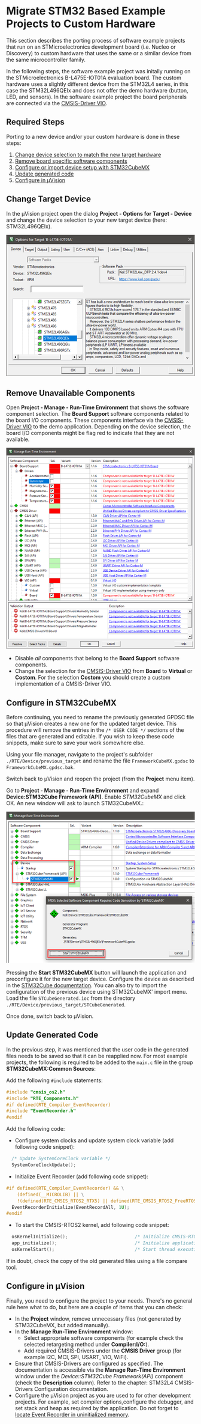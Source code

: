 # Migrate STM32 Based Example Projects to Custom Hardware

This section describes the porting process of software example projects that run on an STMicroelectronics development board (i.e. Nucleo or Discovery) to custom hardware that uses the same or a similar device from the same microcontroller family.

In the following steps, the software example project was initally running on the STMicroelectronics B-L475E-IOT01A evaluation board. The custom hardware uses a slightly different device from the STM32L4 series, in this case the STM32L496QEIx and does not offer the demo hardware (button, LED, and sensors). In the software example project the board peripherals are connected via the [CMSIS-Driver VIO](https://arm-software.github.io/CMSIS_5/Driver/html/group__vio__interface__gr.html).

## Required Steps

Porting to a new device and/or your custom hardware is done in these steps:

1. [Change device selection to match the new target hardware](#change-target-device)
2. [Remove board specific software components](#remove-unavailable-components)
3. [Configure or import device setup with STM32CubeMX](#configure-in-stm32cubemx)
4. [Update generated code](#update-generated-code)
5. [Configure in µVision](#configure-in-µVision)


## Change Target Device

In the µVision project open the dialog **Project - Options for Target - Device** and change the device selection to your new target device (here: STM32L496QEIx).

![Options for target](images/stm32l496qeix.png "Change target device in Project - Options for Target")

## Remove Unavailable Components 

Open **Project - Manage - Run-Time Environment** that shows the software component selection.  The **Board Support** software components related to the board I/O components. These components interface via the [CMSIS-Driver VIO](https://arm-software.github.io/CMSIS_5/Driver/html/group__vio__interface__gr.html) to the demo application. Depending on the device selection, the board I/O components might be flag red to indicate that they are not available.

![Manage Run-Time Environment window](images/uv_unavailable_components.png "Remove unavailable software components")

- Disable *all* components that belong to the **Board Support** software components.
- Change the selection for the [CMSIS-Driver VIO](https://arm-software.github.io/CMSIS_5/Driver/html/group__vio__interface__gr.html) from **Board** to **Virtual** or **Costom**.  For the selection **Costom** you should create a custom implementation of a CMSIS-Driver VIO.

## Configure in STM32CubeMX

Before continuing, you need to rename the previously generated GPDSC file so that µVision creates a new one for the updated target device. This procedure will remove the entries in the `/* USER CODE */` sections of the files that are generated and editable. If you wish to keep these code snippets, make sure to save your work somewhere else.

Using your file manager, navigate to the project's subfolder `./RTE/Device/previous_target` and rename the file `FrameworkCubeMX.gpdsc` to `FrameworkCubeMX.gpdsc.bak`.

Switch back to µVision and reopen the project (from the **Project** menu item).

Go to **Project - Manage - Run-Time Environment** and expand **Device:STM32Cube Framework (API)**. Enable *STM32CubeMX* and click OK. An new window will ask to launch STM32CubeMX.:

![Start STM32CubeMX](images/start_cubemx.png "Start STM32CubeMX")

Pressing the **Start STM32CubeMX** button will launch the application and preconfigure it for the new target device. Configure the device as described in the [STM32Cube documentation](https://www.keil.com/pack/doc/STM32Cube/html/cubemx_using.html#cubemx_sys_config). You can also try to import the configuration of the previous device using STM32CubeMX' import menu. Load the file `STCubeGenerated.ioc` from the directory `./RTE/Device/previous_target/STCubeGenerated`.

Once done, switch back to µVision.

## Update Generated Code

In the previous step, it was mentioned that the user code in the generated files needs to be saved so that it can be reapplied now. For most example projects, the following is required to be added to the `main.c` file in the group **STM32CubeMX:Common Sources**:

Add the following `#include` statements:

```C
#include "cmsis_os2.h"
#include "RTE_Components.h"
#if defined(RTE_Compiler_EventRecorder)
#include "EventRecorder.h"
#endif
```

Add the following code:

- Configure system clocks and update system clock variable (add following code snippet):

```C
  /* Update SystemCoreClock variable */
  SystemCoreClockUpdate();
```

- Initialize Event Recorder (add following code snippet):

```C
#if defined(RTE_Compiler_EventRecorder) && \
    (defined(__MICROLIB) || \
    !(defined(RTE_CMSIS_RTOS2_RTX5) || defined(RTE_CMSIS_RTOS2_FreeRTOS)))
  EventRecorderInitialize(EventRecordAll, 1U);
#endif
```

- To start the CMSIS-RTOS2 kernel, add following code snippet:

```C
  osKernelInitialize();                         /* Initialize CMSIS-RTOS2 */
  app_initialize();                             /* Initialize application */
  osKernelStart();                              /* Start thread execution */
```

If in doubt, check the copy of the old generated files using a file compare tool.

## Configure in µVision

Finally, you need to configure the project to your needs. There's no general rule here what to do, but here are a couple of items that you can check:

- In the **Project** window, remove unnecessary files (not generated by STM32CubeMX, but added manually).
- In the **Manage Run-Time Environment** window:
  - Select appropriate software components (for example check the selected retargeting method under **Compiler:I/O:**).
  - Add required CMSIS-Drivers under the **CMSIS Driver** group (for example I2C, MCI, SPI, USART, VIO, WiFi).
- Ensure that CMSIS-Drivers are configured as specified. The documentation is accessible via the **Manage Run-Time Environment** window under the *Device::STM32Cube Framework(API)* component (check the **Description** column). Refer to the chapter: STM32L4 CMSIS-Drivers Configuration documentation.
- Configure the µVision project as you are used to for other development projects. For example, set compiler options,configure the debugger, and set stack and heap as required by the application. Do not forget to [locate Event Recorder in uninitialized memory](https://www.keil.com/pack/doc/compiler/EventRecorder/html/er_use.html#place_uninit_memory).
